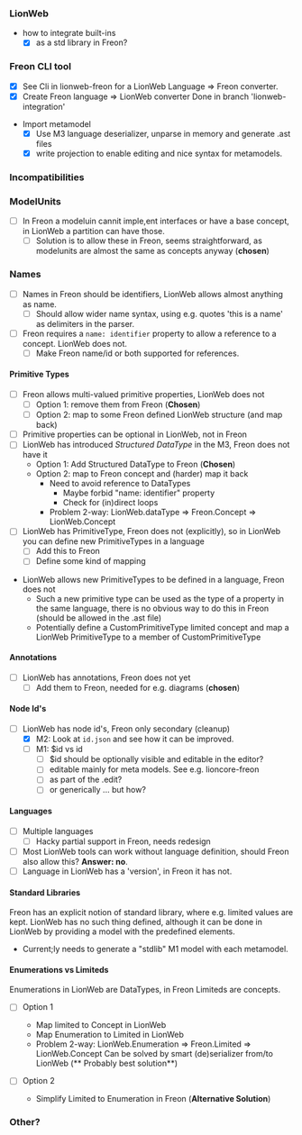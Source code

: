 ### LionWeb

- how to integrate built-ins
    - [x] as a std library in Freon?

### Freon CLI tool
- [x] See Cli in lionweb-freon for a LionWeb Language => Freon converter.
- [x] Create Freon language => LionWeb converter
      Done in branch 'lionweb-integration'

- Import metamodel 
  - [x] Use M3 language deserializer, unparse in memory and generate .ast files
  - [x] write projection to enable editing and nice syntax for metamodels.

### Incompatibilities

### ModelUnits

- [ ] In Freon a modeluin cannit imple,ent interfaces or have a base concept, in LionWeb a partition can have those.
  - [ ] Solution is to allow these in Freon, seems straightforward, as modelunits are almost the same as concepts anyway (**chosen**)

### Names
- [ ] Names in Freon should be identifiers, LionWeb allows almost anything as name.
  - [ ] Should allow wider name syntax, using e.g. quotes 'this is a name' as delimiters in the parser.
- [ ] Freon requires a `name: identifier` property to allow a reference to a concept. LionWeb does not.
  - [ ] Make Freon name/id or both supported for references.

#### Primitive Types
- [ ] Freon allows multi-valued primitive properties, LionWeb does not
  - [ ] Option 1: remove them from Freon (**Chosen**)
  - [ ] Option 2: map to some Freon defined LionWeb structure (and map back)
- [ ] Primitive properties can be optional in LionWeb, not in Freon
- [ ] LionWeb has introduced _Structured DataType_ in the M3, 
      Freon does not have it
    - Option 1: Add Structured DataType to Freon (**Chosen**)
    - Option 2: map to Freon concept and (harder) map it back
      - Need to avoid reference to DataTypes
        - Maybe forbid "name: identifier" property
        - Check for (in)direct loops 
      - Problem 2-way: LionWeb.dataType => Freon.Concept => LionWeb.Concept
- [ ] LionWeb has PrimitiveType, Freon does not (explicitly),
      so in LionWeb you can define new PrimitiveTypes in a language
    - [ ] Add this to Freon
    - [ ] Define some kind of mapping
- LionWeb allows new PrimitiveTypes to be defined in a language, Freon does not
    - Such a new primitive type can be used as the type of a property in the same language,
      there is no obvious way to do this in Freon (should be allowed in the .ast file)
    - Potentially define a CustomPrimitiveType limited concept and map a LionWeb PrimitiveType
      to a member of CustomPrimitiveType

#### Annotations
- [ ] LionWeb has annotations, Freon does not yet 
    - [ ] Add them to Freon, needed for e.g. diagrams (**chosen**)

#### Node Id's
- [ ] LionWeb has node id's, Freon only secondary (cleanup)
  - [x] M2: Look at `id.json` and see how it can be improved.
  - [ ] M1: $id vs id
    - [ ] $id should be optionally visible and editable in the editor?
    - [ ] editable mainly for meta models. See e.g. lioncore-freon
    - [ ] as part of the .edit?
    - [ ] or generically ... but how?

#### Languages
- [ ] Multiple languages
    - [ ] Hacky partial support in Freon, needs redesign
- [ ] Most LionWeb tools can work without language definition,
      should Freon also allow this? **Answer: no**.
- [ ] Language in LionWeb has a 'version', in Freon it has not.

#### Standard Libraries
Freon has an explicit notion of standard library, where e.g. limited values are kept.
LionWeb has no such thing defined, although it can be done in LionWeb by providing a model with the predefined elements.
- Current;ly needs to generate a "stdlib" M1 model with each metamodel.

#### Enumerations vs Limiteds
Enumerations in LionWeb are DataTypes, in Freon Limiteds are concepts.

- [ ] Option 1
   - Map limited to Concept in LionWeb
   - Map Enumeration to Limited in LionWeb
   - Problem 2-way: LionWeb.Enumeration => Freon.Limited => LionWeb.Concept
     Can be solved by smart (de)serializer from/to LionWeb
     (** Probably best solution**)

- [ ] Option 2
   - Simplify Limited to Enumeration in Freon (**Alternative Solution**)

### Other?
